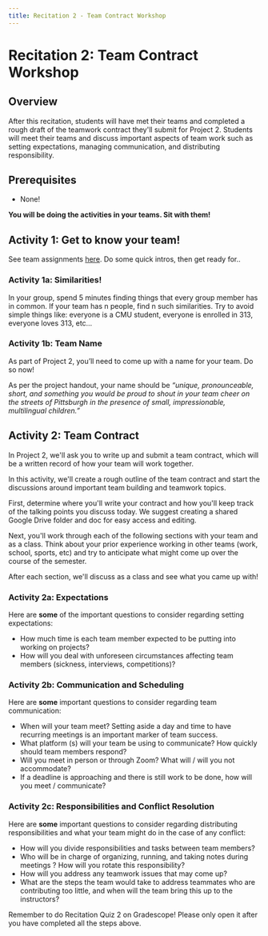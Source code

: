 ```yaml
---
title: Recitation 2 - Team Contract Workshop
---
```


# Recitation 2: Team Contract Workshop

## Overview

After this recitation, students will have met their teams and completed a rough draft of the teamwork contract they'll submit for Project 2. Students will meet their teams and discuss important aspects of team work such as setting expectations, managing communication, and distributing responsibility.

## Prerequisites
- None!

**You will be doing the activities in your teams. Sit with them!**

## Activity 1: Get to know your team! 

See team assignments [here](https://docs.google.com/spreadsheets/d/1THtHxBS126DU6_Uk18Z_WlPe-Xf5v14FBtsQHSolA6A/edit#gid=0). Do some quick intros, then get ready for.. 
  
### **Activity 1a: Similarities!**

In your group, spend 5 minutes finding things that every group member has in common. If your team has n people, find n such similarities. Try to avoid simple things like: everyone is a CMU student, everyone is enrolled in 313, everyone loves 313, etc…

### **Activity 1b: Team Name**

As part of Project 2, you’ll need to come up with a name for your team. Do so now! 

As per the project handout, your name should be *“unique, pronounceable, short, and something you would be proud to shout in your team cheer on the streets of Pittsburgh in the presence of small, impressionable, multilingual children.”*

## Activity 2: Team Contract

In Project 2, we'll ask you to write up and submit a team contract, which will be a written record of how your team will work together.

In this activity, we'll create a rough outline of the team contract and start the discussions around important team building and teamwork topics.

First, determine where you'll write your contract and how you'll keep track of the talking points you discuss today. We suggest creating a shared Google Drive folder and doc for easy access and editing.

Next, you'll work through each of the following sections with your team and as a class. Think about your prior experience working in other teams (work, school, sports, etc) and try to anticipate what might come up over the course of the semester.

After each section, we'll discuss as a class and see what you came up with!

### **Activity 2a: Expectations**

Here are **some** of the important questions to consider regarding setting expectations:

-  How much time is each team member expected to be putting into working on projects?
- How will you deal with unforeseen circumstances affecting team members (sickness, interviews, competitions)?

### **Activity 2b: Communication and Scheduling**

Here are **some** important questions to consider regarding team communication:

-   When will your team meet? Setting aside a day and time to have recurring meetings is an important marker of team success.
-   What platform (s) will your team be using to communicate? How quickly should team members respond?
-   Will you meet in person or through Zoom? What will / will you not accommodate?
-   If a deadline is approaching and there is still work to be done, how will you meet / communicate?

### **Activity 2c: Responsibilities and Conflict Resolution**

Here are **some** important questions to consider regarding distributing responsibilities and what your team might do in the case of any conflict:

-   How will you divide responsibilities and tasks between team members?
-   Who will be in charge of organizing, running, and taking notes during meetings ? How will you rotate this responsibility?
-   How will you address any teamwork issues that may come up?
-   What are the steps the team would take to address teammates who are contributing too little, and when will the team bring this up to the instructors?

Remember to do Recitation Quiz 2 on Gradescope! Please only open it after you have completed all the steps above.